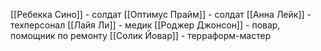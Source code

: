 [[Ребекка Сино]] - солдат
[[Оптимус Прайм]] - солдат
[[Анна Лейк]] - техперсонал
[[Лайя Ли]] - медик
[[Роджер Джонсон]] - повар, помощник по ремонту
[[Солик Йовар]] - терраформ-мастер